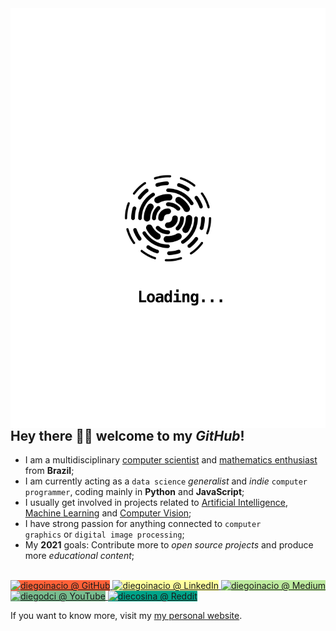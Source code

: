 <img align="right" src="https://github.com/diegoinacio/diegoinacio/blob/master/image.svg" />

## Hey there 👋🏾 welcome to my _GitHub_!

- I am a multidisciplinary <ins>computer scientist</ins> and <ins>mathematics enthusiast</ins> from <strong>Brazil</strong>;
- I am currently acting as a <code>data science</code> <em>generalist</em> and <em>indie</em> <code>computer programmer</code>, coding mainly in <strong>Python</strong> and <strong>JavaScript</strong>;
- I usually get involved in projects related to <ins>Artificial Intelligence</ins>, <ins>Machine Learning</ins> and <ins>Computer Vision</ins>;
- I have strong passion for anything connected to <code>computer graphics</code> or <code>digital image processing</code>;
- My <strong>2021</strong> goals: Contribute more to <em>open source projects</em> and produce more <em>educational content</em>;

<br>

<a href="https://github.com/diegoinacio/" target="_blank">
  <img alt="diegoinacio @ GitHub" title="diegoinacio @ GitHub" width="28px" src="https://cdn.jsdelivr.net/npm/simple-icons@v3/icons/github.svg" style="background-color: #FF6138" />
</a>
<a href="https://www.linkedin.com/in/diegoinacio/" target="_blank">
  <img alt="diegoinacio @ LinkedIn" title="diegoinacio @ LinkedIn" width="28px" src="https://cdn.jsdelivr.net/npm/simple-icons@v3/icons/linkedin.svg" style="background-color: #FFFF9D" />
</a>
<a href="https://diegoinacio.medium.com/" target="_blank">
  <img alt="diegoinacio @ Medium" title="diegoinacio @ Medium" width="28px" src="https://cdn.jsdelivr.net/npm/simple-icons@v3/icons/medium.svg" style="background-color: #BEEB9F" />
</a>
<a href="https://www.youtube.com/user/diegodci/" target="_blank">
  <img alt="diegodci @ YouTube" title="diegodci @ YouTube" width="28px" src="https://cdn.jsdelivr.net/npm/simple-icons@v3/icons/youtube.svg" style="background-color: #79BD8F" />
</a>
<a href="https://www.reddit.com/user/diecosina/" target="_blank">
  <img alt="diecosina @ Reddit" title="diecosina @ Reddit" width="28px" src="https://cdn.jsdelivr.net/npm/simple-icons@v3/icons/reddit.svg" style="background-color: #00A388" />
</a>

<br>

If you want to know more, visit my [my personal website](https://diegoinacio.github.io/).
